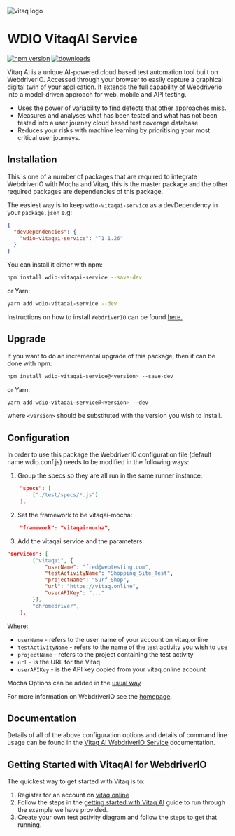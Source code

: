 ![vitaq logo](https://vitaq.io/wp-content/uploads/2020/10/Vitaq-new-logo-small.png)



# WDIO VitaqAI Service
[![npm version](https://badge.fury.io/js/wdio-vitaqai-service.svg)](https://badge.fury.io/js/wdio-vitaqai-service)
[![downloads](https://img.shields.io/npm/dm/wdio-vitaqai-service)](https://img.shields.io/npm/dm/wdio-vitaqai-service)

Vitaq AI is a unique AI-powered cloud based test automation tool built on WebdriverIO.
Accessed through your browser to easily capture a graphical digital twin of your application. It extends the full capability of Webdriverio into a model-driven approach for web, mobile and API testing. 
- Uses the power of variability to find defects that other approaches miss.
- Measures and analyses what has been tested and what has not been tested into a user journey cloud based test coverage database.
- Reduces your risks with machine learning by prioritising your most critical user journeys.

## Installation

This is one of a number of packages that are required to integrate WebdriverIO with Mocha and Vitaq, this is the master package and the other required packages are dependencies of this package.

The easiest way is to keep ```wdio-vitaqai-service``` as a devDependency in your ```package.json``` e.g:

```json
{
  "devDependencies": {
    "wdio-vitaqai-service": "^1.1.26"
  }
}
```
You can install it either with npm:

```bash
npm install wdio-vitaqai-service --save-dev
```
or Yarn:
```bash
yarn add wdio-vitaqai-service --dev
```

Instructions on how to install `WebdriverIO` can be found [here.](https://webdriver.io/docs/gettingstarted)

## Upgrade
If you want to do an incremental upgrade of this package, then it can be done with npm:

```bash
npm install wdio-vitaqai-service@<version> --save-dev
```

or Yarn:

```bash
yarn add wdio-vitaqai-service@<version> --dev
```

where `<version>` should be substituted with the version you wish to install.

## Configuration

In order to use this package the WebdriverIO configuration file (default name wdio.conf.js) needs to be modified in the following ways:

1. Group the specs so they are all run in the same runner instance:
```json
    "specs": [
        ["./test/specs/*.js"]
    ],
```
2. Set the framework to be vitaqai-mocha:
```json
    "framework": "vitaqai-mocha",
```

3. Add the vitaqai service and the parameters:
```json
"services": [
        ["vitaqai", {
            "userName": "fred@webtesting.com",
            "testActivityName": "Shopping_Site_Test",
            "projectName": "Surf_Shop",
            "url": "https://vitaq.online",
            "userAPIKey": "..."
        }],
        "chromedriver",
    ],
```
Where:

- `userName` - refers to the user name of your account on vitaq.online
- `testActivityName` - refers to the name of the test activity you wish to use
- `projectName` - refers to the project containing the test activity
- `url` - is the URL for the Vitaq
- `userAPIKey` - is the API key copied from your vitaq.online account


Mocha Options can be added in the [usual way](https://webdriver.io/docs/frameworks/#mocha-options)

For more information on WebdriverIO see the [homepage](https://webdriver.io).

## Documentation
Details of all of the above configuration options and details of command line usage can be found in the [Vitaq AI WebdriverIO Service](https://vitaq.online/documentation/vitaqService) documentation.

## Getting Started with VitaqAI for WebdriverIO

The quickest way to get started with Vitaq is to:

1. Register for an account on [vitaq.online](https://vitaq.online/register)
2. Follow the steps in the [getting started with Vitaq AI](https://vitaq.online/documentation/gettingStarted) guide to run through the example we have provided.
3. Create your own test activity diagram and follow the steps to get that running.